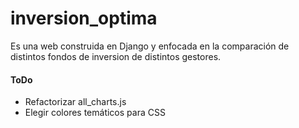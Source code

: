 # inversion_optima

Es una web construida en Django y enfocada en la comparación de distintos fondos de inversion de distintos gestores.

#### ToDo
- Refactorizar all_charts.js
- Elegir colores temáticos para CSS